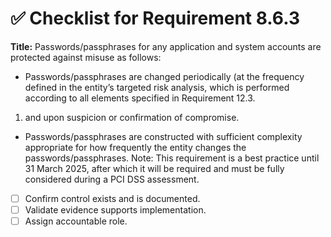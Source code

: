 # ✅ Checklist for Requirement 8.6.3

**Title:** Passwords/passphrases for any application and system accounts are protected against misuse as follows:
- Passwords/passphrases are changed periodically (at the frequency defined in the entity’s targeted risk analysis, which is performed according to all elements specified in Requirement 12.3.
1) and upon suspicion or confirmation of compromise. 
- Passwords/passphrases are constructed with sufficient complexity appropriate for how frequently the entity changes the passwords/passphrases. Note: This requirement is a best practice until 31 March 2025, after which it will be required and must be fully considered during a PCI DSS assessment.

- [ ] Confirm control exists and is documented.
- [ ] Validate evidence supports implementation.
- [ ] Assign accountable role.
